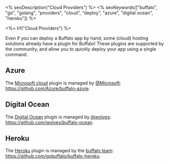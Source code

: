 <% seoDescription("Cloud Providers") %>
<% seoKeywords(["buffalo", "go", "golang", "providers", "cloud", "deploy", "azure", "digital ocean", "heroku"]) %>

<%= h1("Cloud Providers") %>

Even if you can deploy a Buffalo app by hand, some (cloud) hosting solutions already have a plugin for Buffalo! These plugins are supported by the community, and allow you to quickly deploy your app using a single command.

## Azure

The [Microsoft cloud](https://azure.microsoft.com/en-us/) plugin is managed by [@Microsoft](https://open.microsoft.com/): https://github.com/Azure/buffalo-azure.

## Digital Ocean

The [Digital Ocean](https://www.digitalocean.com/) plugin is managed by [@wolves](https://github.com/wolves): https://github.com/wolves/buffalo-ocean.

## Heroku

The [Heroku](https://www.heroku.com/) plugin is managed by the [buffalo team](https://github.com/gobuffalo): https://github.com/gobuffalo/buffalo-heroku.
